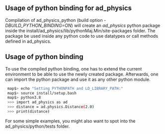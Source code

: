 ## Usage of python binding for ad_physics

Compilation of ad_physics_python (build option *-DBUILD_PYTHON_BINDING=ON*)
will create an *ad_physics* python package
inside the install/ad_physics/lib/pythonMaj.Min/site-packages folder.
The package be used inside any python code
to use datatypes or call methods defined in ad_physics.

## Usage of python binding
To use the compiled python binding, one has to extend the current environment
to be able to use the newly created package. Afterwards, one can import the
python package and use it as any other python module.
```bash
 map$> echo "Setting PYTHONPATH and LD_LIBRARY_PATH:"
 map$> source install/setup.bash
 map$> python3.8
 >>> import ad_physics as ad
 >>> distance = ad.physics.Distance(2.0)
 >>> print(distance)
```

For some simple examples, you might also want to spot into the ad_physics/python/tests folder.
